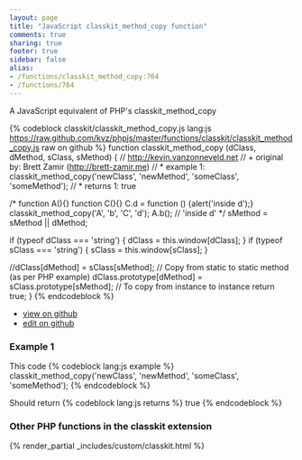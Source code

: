 ```yaml
---
layout: page
title: "JavaScript classkit_method_copy function"
comments: true
sharing: true
footer: true
sidebar: false
alias:
- /functions/classkit_method_copy:764
- /functions/764
---
```

<!-- Generated by Rakefile:build -->
A JavaScript equivalent of PHP's classkit_method_copy

{% codeblock classkit/classkit_method_copy.js lang:js https://raw.github.com/kvz/phpjs/master/functions/classkit/classkit_method_copy.js raw on github %}
function classkit_method_copy (dClass, dMethod, sClass, sMethod) {
  // http://kevin.vanzonneveld.net
  // +   original by: Brett Zamir (http://brett-zamir.me)
  // *     example 1: classkit_method_copy('newClass', 'newMethod', 'someClass', 'someMethod');
  // *     returns 1: true

/*
  function A(){}
  function C(){}
  C.d = function () {alert('inside d');}
  classkit_method_copy('A', 'b', 'C', 'd');
  A.b(); // 'inside d'
  */
  sMethod = sMethod || dMethod;

  if (typeof dClass === 'string') {
    dClass = this.window[dClass];
  }
  if (typeof sClass === 'string') {
    sClass = this.window[sClass];
  }

  //dClass[dMethod] = sClass[sMethod]; // Copy from static to static method (as per PHP example)
  dClass.prototype[dMethod] = sClass.prototype[sMethod]; // To copy from instance to instance
  return true;
}
{% endcodeblock %}

 - [view on github](https://github.com/kvz/phpjs/blob/master/functions/classkit/classkit_method_copy.js)
 - [edit on github](https://github.com/kvz/phpjs/edit/master/functions/classkit/classkit_method_copy.js)

### Example 1
This code
{% codeblock lang:js example %}
classkit_method_copy('newClass', 'newMethod', 'someClass', 'someMethod');
{% endcodeblock %}

Should return
{% codeblock lang:js returns %}
true
{% endcodeblock %}


### Other PHP functions in the classkit extension
{% render_partial _includes/custom/classkit.html %}
